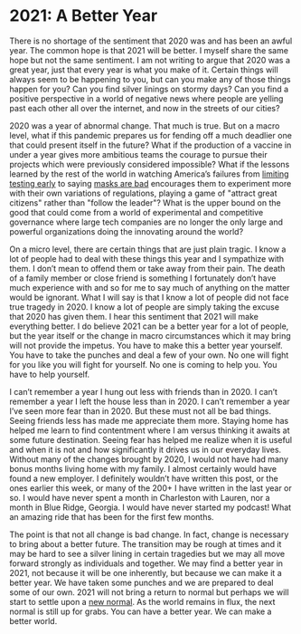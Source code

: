 # 2021: A Better Year

There is no shortage of the sentiment that 2020 was and has been an awful year. The common hope is that 2021 will be better. I myself share the same hope but not the same sentiment. I am not writing to argue that 2020 was a great year, just that every year is what you make of it. Certain things will always seem to be happening to you, but can you make any of those things happen for you? Can you find silver linings on stormy days? Can you find a positive perspective in a world of negative news where people are yelling past each other all over the internet, and now in the streets of our cities?

2020 was a year of abnormal change. That much is true. But on a macro level, what if this pandemic prepares us for fending off a much deadlier one that could present itself in the future? What if the production of a vaccine in under a year gives more ambitious teams the courage to pursue their projects which were previously considered impossible? What if the lessons learned by the rest of the world in watching America’s failures from [limiting testing early](https://www.reuters.com/article/us-health-coronavirus-tests/fda-suspends-gates-backed-at-home-covid-19-testing-program-idUSKBN22S0QA) to saying [masks are bad](https://twitter.com/surgeon_general/status/1233725785283932160?lang=en) encourages them to experiment more with their own variations of regulations, playing a game of "attract great citizens" rather than "follow the leader"? What is the upper bound on the good that could come from a world of experimental and competitive governance where large tech companies are no longer the only large and powerful organizations doing the innovating around the world?

On a micro level, there are certain things that are just plain tragic. I know a lot of people had to deal with these things this year and I sympathize with them. I don’t mean to offend them or take away from their pain. The death of a family member or close friend is something I fortunately don’t have much experience with and so for me to say much of anything on the matter would be ignorant. What I will say is that I know a lot of people did not face true tragedy in 2020. I know a lot of people are simply taking the excuse that 2020 has given them. I hear this sentiment that 2021 will make everything better. I do believe 2021 can be a better year for a lot of people, but the year itself or the change in macro circumstances which it may bring will not provide the impetus. You have to make this a better year yourself. You have to take the punches and deal a few of your own. No one will fight for you like you will fight for yourself. No one is coming to help you. You have to help yourself.

I can’t remember a year I hung out less with friends than in 2020. I can’t remember a year I left the house less than in 2020. I can’t remember a year I’ve seen more fear than in 2020. But these must not all be bad things. Seeing friends less has made me appreciate them more. Staying home has helped me learn to find contentment where I am versus thinking it awaits at some future destination. Seeing fear has helped me realize when it is useful and when it is not and how significantly it drives us in our everyday lives. Without many of the changes brought by 2020, I would not have had many bonus months living home with my family. I almost certainly would have found a new employer. I definitely wouldn’t have written this post, or the ones earlier this week, or many of the 200+ I have written in the last year or so. I would have never spent a month in Charleston with Lauren, nor a month in Blue Ridge, Georgia. I would have never started my podcast! What an amazing ride that has been for the first few months.

The point is that not all change is bad change. In fact, change is necessary to bring about a better future. The transition may be rough at times and it may be hard to see a silver lining in certain tragedies but we may all move forward strongly as individuals and together. We may find a better year in 2021, not because it will be one inherently, but because we can make it a better year. We have taken some punches and we are prepared to deal some of our own. 2021 will not bring a return to normal but perhaps we will start to settle upon a [new normal](https://blogofjake.com/2020/03/25/seeing-the-future-in-the-dark/). As the world remains in flux, the next normal is still up for grabs. You can have a better year. We can make a better world.
